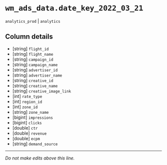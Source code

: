 # `wm_ads_data.date_key_2022_03_21`
`analytics_prod` | `analytics`

## Column details
* [string]    `flight_id`
* [string]    `flight_name`
* [string]    `campaign_id`
* [string]    `campaign_name`
* [string]    `advertiser_id`
* [string]    `advertiser_name`
* [string]    `creative_id`
* [string]    `creative_name`
* [string]    `creative_image_link`
* [int]       `rate_type`
* [int]       `region_id`
* [int]       `zone_id`
* [string]    `zone_name`
* [bigint]    `impressions`
* [bigint]    `clicks`
* [double]    `ctr`
* [double]    `revenue`
* [double]    `ecpm`
* [string]    `demand_source`

-------------------------------------------------------------------------------
*Do not make edits above this line.*
